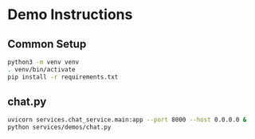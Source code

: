 # Demo Instructions

## Common Setup

```bash
python3 -m venv venv
. venv/bin/activate
pip install -r requirements.txt
```

## chat.py

```bash
uvicorn services.chat_service.main:app --port 8000 --host 0.0.0.0 &
python services/demos/chat.py
```
